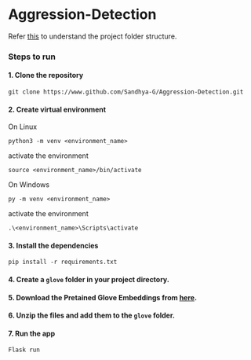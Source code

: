 # Aggression-Detection

Refer [this](https://towardsdatascience.com/manage-your-data-science-project-structure-in-early-stage-95f91d4d0600) to understand the project folder structure.

### Steps to run 

#### 1. Clone the repository
```
git clone https://www.github.com/Sandhya-G/Aggression-Detection.git
```

#### 2. Create virtual environment
On Linux 
```
python3 -m venv <environment_name>
```
activate the environment
```
source <environment_name>/bin/activate
```
 
On Windows
```
py -m venv <environment_name>
```
activate the environment
```
.\<environment_name>\Scripts\activate

```

#### 3. Install the dependencies
```
pip install -r requirements.txt
```

#### 4. Create a `glove` folder in your project directory.

#### 5. Download the Pretained Glove Embeddings from [here](https://www.kaggle.com/jdpaletto/glove-global-vectors-for-word-representation). 

#### 6.  Unzip the files and add them to the `glove` folder.

#### 7. Run the app
```
Flask run
```
